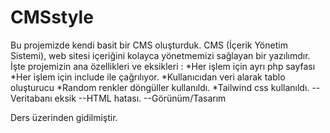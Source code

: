 # CMSstyle
Bu projemizde kendi basit bir CMS oluşturduk. CMS (İçerik Yönetim Sistemi), web sitesi içeriğini kolayca yönetmemizi sağlayan bir yazılımdır. İşte projemizin ana özellikleri ve eksikleri : 
*Her işlem için ayrı php sayfası
*Her işlem için include ile çağrılıyor.
*Kullanıcıdan veri alarak tablo oluşturucu
*Random renkler döngüller kullanıldı.
*Tailwind css kullanıldı.
--Veritabanı eksik
--HTML hatası.
--Görünüm/Tasarım

Ders üzerinden gidilmiştir.
